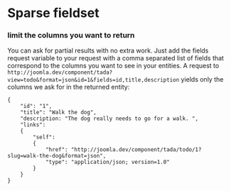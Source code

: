 # Sparse fieldset

### limit the columns you want to return
You can ask for partial results with no extra work. Just add the fields request variable to your request with a comma separated list of fields that correspond to the columns you want to see in your entities.
A request to `http://joomla.dev/component/tada?view=todo&format=json&id=1&fields=id,title,description` yields only the columns we ask for in the returned entity:

    {
        "id": "1",
        "title": "Walk the dog",
        "description: "The dog really needs to go for a walk. ",
        "links":
        {
            "self":
            {
                "href": "http://joomla.dev/component/tada/todo/1?slug=walk-the-dog&format=json",
                "type": "application/json; version=1.0"
            }
        }
    }
